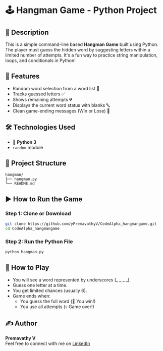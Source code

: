 
# 🕹️ Hangman Game - Python Project

## 📌 Description
This is a simple command-line based **Hangman Game** built using Python. The player must guess the hidden word by suggesting letters within a limited number of attempts. It's a fun way to practice string manipulation, loops, and conditionals in Python!

## 🚀 Features
- Random word selection from a word list 📖
- Tracks guessed letters ✅
- Shows remaining attempts 💔
- Displays the current word status with blanks 🔤
- Clean game-ending messages (Win or Lose) 🎉

## 🛠️ Technologies Used
- 🐍 **Python 3**
- `random` module


## 📂 Project Structure
```
hangman/
├── hangman.py
└── README.md
```

## ▶️ How to Run the Game

### Step 1: Clone or Download
```bash
git clone https://github.com/yPremavathyV/CodeAlpha_hangmangame.git
cd CodeAlpha_hangmangame
```

### Step 2: Run the Python File
```bash
python hangman.py
```

## 🧠 How to Play
- You will see a word represented by underscores (_ _ _ _).
- Guess one letter at a time.
- You get limited chances (usually 6).
- Game ends when:
  - You guess the full word (🎉 You win!)
  - You use all attempts (💀 Game over!)


## ✍️ Author
**Premavathy V**  
Feel free to connect with me on [LinkedIn](www.linkedin.com/in/premavathy-vijayan-921a39252)

